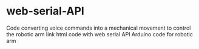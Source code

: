 # web-serial-API
Code converting voice commands into a mechanical movement to control the robotic arm
link html code with web serial API 
Arduino code for robotic arm
